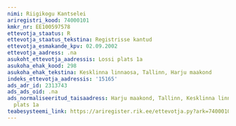 ```yaml
---
nimi: Riigikogu Kantselei
ariregistri_kood: 74000101
kmkr_nr: EE100597578
ettevotja_staatus: R
ettevotja_staatus_tekstina: Registrisse kantud
ettevotja_esmakande_kpv: 02.09.2002
ettevotja_aadress: .na
asukoht_ettevotja_aadressis: Lossi plats 1a
asukoha_ehak_kood: 298
asukoha_ehak_tekstina: Kesklinna linnaosa, Tallinn, Harju maakond
indeks_ettevotja_aadressis: '15165'
ads_adr_id: 2313743
ads_ads_oid: .na
ads_normaliseeritud_taisaadress: Harju maakond, Tallinn, Kesklinna linnaosa, Lossi
  plats 1a
teabesysteemi_link: https://ariregister.rik.ee/ettevotja.py?ark=74000101&ref=rekvisiidid
---
```


